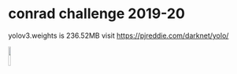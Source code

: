 # conrad challenge 2019-20

yolov3.weights is 236.52MB
visit https://pjreddie.com/darknet/yolo/

<img height = "10%" width = "10%" src= "https://cdn.glitch.com/46e65e0c-638f-44b4-b8c1-2d45ee58f867%2Fyolowebsite.PNG?v=1566223635886"> 
